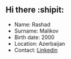 ## Hi there :shipit:
- Name: Rashad
- Surname: Malikov
- Birth date: 2000
- Location: Azerbaijan
- Contact: [Linkedin](https://www.linkedin.com/in/rashad-malikov-398101293/)
